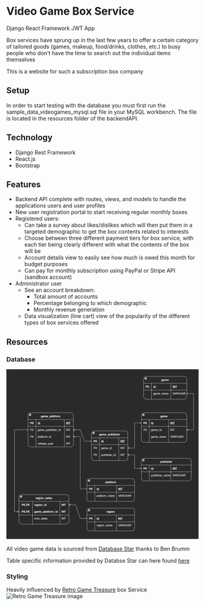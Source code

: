 # Video Game Box Service

Django React Framework JWT App

Box services have sprung up in the last few years to offer a certain category of tailored goods (games, makeup, food/drinks, clothes, etc.) to busy people who don't have the time to search out the individual items themselves

This is a website for such a subscription box company

## Setup

In order to start testing with the database you must first run the sample_data_videogames_mysql.sql file in your MySQL workbench. The file is located in the resources folder of the backendAPI.

## Technology

- Django Rest Framework
- React.js
- Bootstrap

## Features

- Backend API complete with routes, views, and models to handle the applications users and user profiles
- New user registration portal to start receiving regular monthly boxes
- Registered users:
  - Can take a survey about likes/dislikes which will then put them in a targeted demographic to get the box contents related to interests
  - Choose between three different payment tiers for box service, with each tier being clearly different with what the contents of the box will be
  - Account details view to easily see how much is owed this month for budget purposes
  - Can pay for monthly subscription using PayPal or Stripe API (sandbox account)
- Administrator user
  - See an account breakdown:
    - Total amount of accounts
    - Percentage belonging to which demographic
    - Monthly revenue generation
  - Data visualization (line cart) view of the popularity of the different types of box services offered

## Resources

### Database

![ERD](./resources/video_games_ERD.png)

All video game data is sourced from [Database Star](https://www.databasestar.com/sample-database-video-games/ "Sample Dataset") thanks to Ben Brumm

Table specific information provided by Databse Star can here found [here](./resources/table_details.md)

### Styling

Heavily influenced by [Retro Game Treasure](https://www.retrogametreasure.com/) box Service
![Retro Game Treasure image](./resources/retrogametreasure.png)
